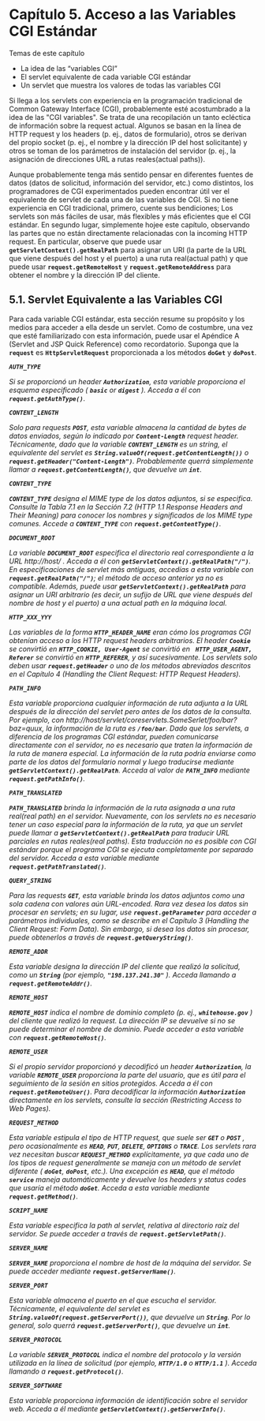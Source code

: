 # Capítulo 5. Acceso a las Variables CGI Estándar

Temas de este capítulo

* La idea de las “variables CGI”
* El servlet equivalente de cada variable CGI estándar
* Un servlet que muestra los valores de todas las variables CGI

Si llega a los servlets con experiencia en la programación tradicional de Common Gateway Interface (CGI), probablemente esté acostumbrado a la idea de las "CGI variables". Se trata de una recopilación un tanto ecléctica de información sobre la request actual. Algunos se basan en la línea de HTTP request y los headers  (p. ej., datos de formulario), otros se derivan del propio socket (p. ej., el nombre y la dirección IP del host solicitante) y otros se toman de los parámetros de instalación del servidor (p. ej., la asignación de direcciones URL a rutas reales(actual paths)).

Aunque probablemente tenga más sentido pensar en diferentes fuentes de datos (datos de solicitud, información del servidor, etc.) como distintos, los programadores de CGI experimentados pueden encontrar útil ver el equivalente de servlet de cada una de las variables de CGI. Si no tiene experiencia en CGI tradicional, primero, cuente sus bendiciones; Los servlets son más fáciles de usar, más flexibles y más eficientes que el CGI estándar. En segundo lugar, simplemente hojee este capítulo, observando las partes que no están directamente relacionadas con la incoming HTTP request. En particular, observe que puede usar **`getServletContext().getRealPath`** para asignar un URI (la parte de la URL que viene después del host y el puerto) a una ruta real(actual path) y que puede usar **`request.getRemoteHost`** y **`request.getRemoteAddress`** para obtener el nombre y la dirección IP del cliente.

## 5.1. Servlet Equivalente a las Variables CGI

Para cada variable CGI estándar, esta sección resume su propósito y los medios para acceder a ella desde un servlet. Como de costumbre, una vez que esté familiarizado con esta información, puede usar el Apéndice A (Servlet and JSP Quick Reference) como recordatorio. Suponga que la **`request`** es **`HttpServletRequest`** proporcionada a los métodos **`doGet`** y **`doPost`**.

***`AUTH_TYPE`***

*Si se proporcionó un header **`Authorization`**, esta variable proporciona el esquema especificado ( **`basic`** or **`digest`** ). Acceda a él con **`request.getAuthType()`***.

***`CONTENT_LENGTH`***

*Solo para requests **`POST`**, esta variable almacena la cantidad de bytes de datos enviados, según lo indicado por **`Content-Length`** request header. Técnicamente, dado que la variable **`CONTENT_LENGTH`** es un string, el equivalente del servlet es **`String.valueOf(request.getContentLength())`** o **`request.getHeader("Content-Length")`**. Probablemente querrá simplemente llamar a **`request.getContentLength()`**, que devuelve un **`int`***.

***`CONTENT_TYPE`***

***`CONTENT_TYPE`** designa el MIME type de los datos adjuntos, si se especifica. Consulte la Tabla 7.1 en la Sección 7.2 (HTTP 1.1 Response Headers and Their Meaning) para conocer los nombres y significados de los MIME type comunes. Accede a **`CONTENT_TYPE`** con **`request.getContentType()`***.

***`DOCUMENT_ROOT`***

*La variable **`DOCUMENT_ROOT`** especifica el directorio real correspondiente a la URL http://host/ . Acceda a él con **`getServletContext().getRealPath("/")`**. En especificaciones de servlet más antiguas, accedías a esta variable con **`request.getRealPath("/")`**; el método de acceso anterior ya no es compatible. Además, puede usar **`getServletContext().getRealPath`** para asignar un URI arbitrario (es decir, un sufijo de URL que viene después del nombre de host y el puerto) a una actual path en la máquina local.*

***`HTTP_XXX_YYY`***

*Las variables de la forma **`HTTP_HEADER_NAME`** eran cómo los programas CGI obtenían acceso a los HTTP request headers arbitrarios. El header **`Cookie`** se convirtió en **`HTTP_COOKIE, User-Agent`** se convirtió en **` HTTP_USER_AGENT, Referer`** se convirtió en **`HTTP_REFERER`**, y así sucesivamente. Los servlets solo deben usar **`request.getHeader`** o uno de los métodos abreviados descritos en el Capítulo 4 (Handling the Client Request: HTTP Request Headers).*

***`PATH_INFO`***

*Esta variable proporciona cualquier información de ruta adjunta a la URL después de la dirección del servlet pero antes de los datos de la consulta. Por ejemplo, con http://host/servlet/coreservlets.SomeSerlet/foo/bar?baz=quux, la información de la ruta es **`/foo/bar`**. Dado que los servlets, a diferencia de los programas CGI estándar, pueden comunicarse directamente con el servidor, no es necesario que traten la información de la ruta de manera especial. La información de la ruta podría enviarse como parte de los datos del formulario normal y luego traducirse mediante **`getServletContext().getRealPath`**. Acceda al valor de **`PATH_INFO`** mediante **`request.getPathInfo()`**.*

***`PATH_TRANSLATED`***

***`PATH_TRANSLATED`** brinda la información de la ruta asignada a una ruta real(real path) en el servidor. Nuevamente, con los servlets no es necesario tener un caso especial para la información de la ruta, ya que un servlet puede llamar a **`getServletContext().getRealPath`** para traducir URL parciales en rutas reales(real paths). Esta traducción no es posible con CGI estándar porque el programa CGI se ejecuta completamente por separado del servidor. Acceda a esta variable mediante **`request.getPathTranslated()`**.*

***`QUERY_STRING`***

*Para las requests **`GET`**, esta variable brinda los datos adjuntos como una sola cadena con valores aún URL-encoded. Rara vez desea los datos sin procesar en servlets; en su lugar, use **`request.getParameter`** para acceder a parámetros individuales, como se describe en el Capítulo 3 (Handling the Client Request: Form Data). Sin embargo, si desea los datos sin procesar, puede obtenerlos a través de **`request.getQueryString()`**.*

***`REMOTE_ADDR`***

*Esta variable designa la dirección IP del cliente que realizó la solicitud, como un **`String`** (por ejemplo, **`"198.137.241.30"`** ). Acceda llamando a **`request.getRemoteAddr()`**.*

***`REMOTE_HOST`***

***`REMOTE_HOST`** indica el nombre de dominio completo (p. ej., **`whitehouse.gov`** ) del cliente que realizó la request. La dirección IP se devuelve si no se puede determinar el nombre de dominio. Puede acceder a esta variable con **`request.getRemoteHost()`**.*

***`REMOTE_USER`***

*Si el propio servidor proporcionó y decodificó un header **`Authorization`**, la variable **`REMOTE_USER`** proporciona la parte del usuario, que es útil para el seguimiento de la sesión en sitios protegidos. Acceda a él con **`request.getRemoteUser()`**. Para decodificar la información **`Authorization`** directamente en los servlets, consulte la sección (Restricting Access to Web Pages).*

***`REQUEST_METHOD`***

*Esta variable estipula el tipo de HTTP request, que suele ser **`GET`** o **`POST`** , pero ocasionalmente es **`HEAD`**, **`PUT`**, **`DELETE`**, **`OPTIONS`** o **`TRACE`**. Los servlets rara vez necesitan buscar **`REQUEST_METHOD`** explícitamente, ya que cada uno de los tipos de request generalmente se maneja con un método de servlet diferente ( **`doGet`**, **`doPost`**, etc.). Una excepción es **`HEAD`**, que el método **`service`** maneja automáticamente y devuelve los headers y status codes que usaría el método **`doGet`**. Acceda a esta variable mediante **`request.getMethod()`**.*

***`SCRIPT_NAME`***

*Esta variable especifica la path al servlet, relativa al directorio raíz del servidor. Se puede acceder a través de **`request.getServletPath()`**.*

***`SERVER_NAME`***

***`SERVER_NAME`** proporciona el nombre de host de la máquina del servidor. Se puede acceder mediante **`request.getServerName()`**.*

***`SERVER_PORT`***

*Esta variable almacena el puerto en el que escucha el servidor. Técnicamente, el equivalente del servlet es **`String.valueOf(request.getServerPort())`**, que devuelve un **`String`**. Por lo general, solo querrá **`request.getServerPort()`**, que devuelve un **`int`**.*

***`SERVER_PROTOCOL`***

*La variable **`SERVER_PROTOCOL`** indica el nombre del protocolo y la versión utilizada en la línea de solicitud (por ejemplo, **`HTTP/1.0`** o **`HTTP/1.1`** ). Acceda llamando a **`request.getProtocol()`**.*

***`SERVER_SOFTWARE`***

*Esta variable proporciona información de identificación sobre el servidor web. Acceda a él mediante **`getServletContext().getServerInfo()`***.
